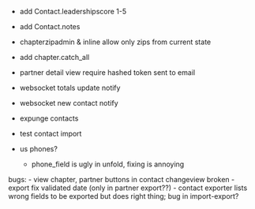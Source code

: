  - add Contact.leadershipscore 1-5
 - add Contact.notes
 - chapterzipadmin & inline allow only zips from current state
 - add chapter.catch_all 
 - partner detail view require hashed token sent to email
 
 - websocket totals update notify
 - websocket new contact notify
 - expunge contacts
 - test contact import

 - us phones?
    - phone_field is ugly in unfold, fixing is annoying

 bugs: 
    - view chapter, partner buttons in contact changeview broken
    - export fix validated date (only in partner export??)
    - contact exporter lists wrong fields to be exported but does right thing; bug in import-export?

